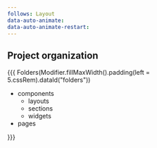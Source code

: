 ```yaml
---
follows: Layout
data-auto-animate:
data-auto-animate-restart:
---
```


## <span data-id="title">Project organization</span>

{{{ Folders(Modifier.fillMaxWidth().padding(left = 5.cssRem).dataId("folders"))

* components
    * layouts
    * sections
    * widgets
* pages

}}}
